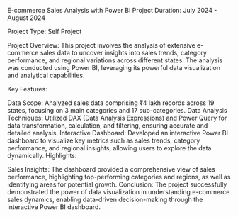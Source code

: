 E-commerce Sales Analysis with Power BI
Project Duration: July 2024 - August 2024

Project Type: Self Project

Project Overview:
This project involves the analysis of extensive e-commerce sales data to uncover insights into sales trends, category performance, and regional variations across different states. The analysis was conducted using Power BI, leveraging its powerful data visualization and analytical capabilities.

Key Features:

Data Scope: Analyzed sales data comprising ₹4 lakh records across 19 states, focusing on 3 main categories and 17 sub-categories.
Data Analysis Techniques: Utilized DAX (Data Analysis Expressions) and Power Query for data transformation, calculation, and filtering, ensuring accurate and detailed analysis.
Interactive Dashboard: Developed an interactive Power BI dashboard to visualize key metrics such as sales trends, category performance, and regional insights, allowing users to explore the data dynamically.
Highlights:

Sales Insights: The dashboard provided a comprehensive view of sales performance, highlighting top-performing categories and regions, as well as identifying areas for potential growth.
Conclusion:
The project successfully demonstrated the power of data visualization in understanding e-commerce sales dynamics, enabling data-driven decision-making through the interactive Power BI dashboard.

